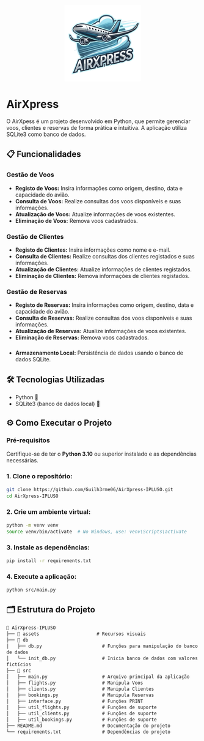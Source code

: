 <div align="center">
  <img src="static/logo.png" width="200">
</div>

# AirXpress
O AirXpess é um projeto desenvolvido em Python, que permite gerenciar voos, clientes e reservas de forma prática e intuitiva. A aplicação utiliza SQLite3 como banco de dados.

## 📋 Funcionalidades
### Gestão de Voos
- **Registo de Voos:** Insira informações como origem, destino, data e capacidade do avião.
- **Consulta de Voos:** Realize consultas dos voos disponíveis e suas informações.
- **Atualização de Voos:** Atualize informações de voos existentes.
- **Eliminação de Voos:** Remova voos cadastrados.

### Gestão de Clientes
- **Registo de Clientes:** Insira informações como nome e e-mail.
- **Consulta de Clientes:** Realize consultas dos clientes registados e suas informações.
- **Atualização de Clientes:** Atualize informações de clientes registados.
- **Eliminação de Clientes:** Remova informações de clientes registados.

### Gestão de Reservas
- **Registo de Reservas:** Insira informações como origem, destino, data e capacidade do avião.
- **Consulta de Reservas:** Realize consultas dos voos disponíveis e suas informações.
- **Atualização de Reservas:** Atualize informações de voos existentes.
- **Eliminação de Reservas:** Remova voos cadastrados.

###
- **Armazenamento Local:** Persistência de dados usando o banco de dados SQLite.

## 🛠️ Tecnologias Utilizadas
- Python 🐍
- SQLite3 (banco de dados local) 📂

## ⚙️ Como Executar o Projeto

### Pré-requisitos
Certifique-se de ter o **Python 3.10** ou superior instalado e as dependências necessárias. 

### 1. Clone o repositório:
```bash
git clone https://github.com/Guilh3rme06/AirXpress-IPLUSO.git
cd AirXpress-IPLUSO
```
### 2. Crie um ambiente virtual:
```bash
python -m venv venv
source venv/bin/activate  # No Windows, use: venv\Scripts\activate
```
### 3. Instale as dependências:
```bash
pip install -r requirements.txt
```
### 4. Execute a aplicação:
```bash
python src/main.py
```
## 🗂️ Estrutura do Projeto
```plaintext
📁 AirXpress-IPLUSO
├── 📂 assets                     # Recursos visuais
├── 📂 db
│   ├── db.py                      # Funções para manipulação do banco de dados
│   └── init_db.py                 # Inicia banco de dados com valores fictícios
├── 📂 src
│   ├── main.py                    # Arquivo principal da aplicação
│   ├── flights.py                 # Manipula Voos
│   ├── clients.py                 # Manipula Clientes
│   ├── bookings.py                # Manipula Reservas
│   ├── interface.py               # Funções PRINT
│   ├── util_flights.py            # Funções de suporte
│   ├── util_clients.py            # Funções de suporte
│   ├── util_bookings.py           # Funções de suporte
├── README.md                      # Documentação do projeto
└── requirements.txt               # Dependências do projeto
```
